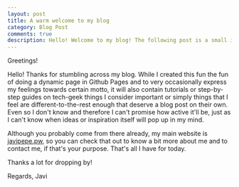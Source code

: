 ```yaml
---
layout: post
title: A warm welcome to my blog
category: Blog Post
comments: true
description: Hello! Welcome to my blog! The following post is a small introduction.
---
```


Greetings!

Hello! Thanks for stumbling across my blog. While I created this fun the fun of doing a dynamic page in Github Pages and to very occasionally express my feelings towards certain motto, it will also contain tutorials or step-by-step guides on tech-geek things I consider important or simply things that I feel are different-to-the-rest enough that deserve a blog post on their own. Even so I don't know and therefore I can't promise how active it'll be, just as I can't know when ideas or inspiration itself will pop up in my mind.

Although you probably come from there already, my main website is <a href="https://javipepe.pw">javipepe.pw</a>, so you can check that out to know a bit more about me and to contact me, if that's your purpose. That's all I have for today.

Thanks a lot for dropping by!

Regards,
Javi

